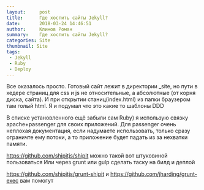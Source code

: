 ```yaml
---
layout:     post
title:      Где хостить сайты Jekyll?
date:       2018-03-24 14:46:51
author:     Климов Роман
summary:    Где хостить сайты Jekyll?
categories: Site
thumbnail: Site
tags:
 - Jekyll
 - Ruby
 - Deploy
---
```


Все оказалось просто. 
Готовый сайт лежит в директории _site, но пути в хедере страниц для css и js не относительные, а абсолютные (от корня диска, сайта). 
И при открытии станиц(index.html) из папки браузером там голый html.
Я и подумал что это какие то шаблоны DDD



В списке установленного ещё забыли сам Ruby) я использую связку apache+passenger для своих приложений. Для passenger очень неплохая документация, если надумаете использовать, только сразу ограничте ему потоки, а то приложение будет падать из за нехватки памяти.


https://github.com/shipitjs/shipit можно такой вот штуковиной пользоваться
Или через grunt или gulp сделать таску на билд и деплой

https://github.com/shipitjs/grunt-shipit и https://github.com/jharding/grunt-exec вам помогут